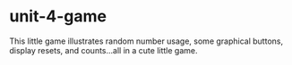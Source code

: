 # unit-4-game
This little game illustrates random number usage, some graphical buttons, display resets,
and counts...all in a cute little game.